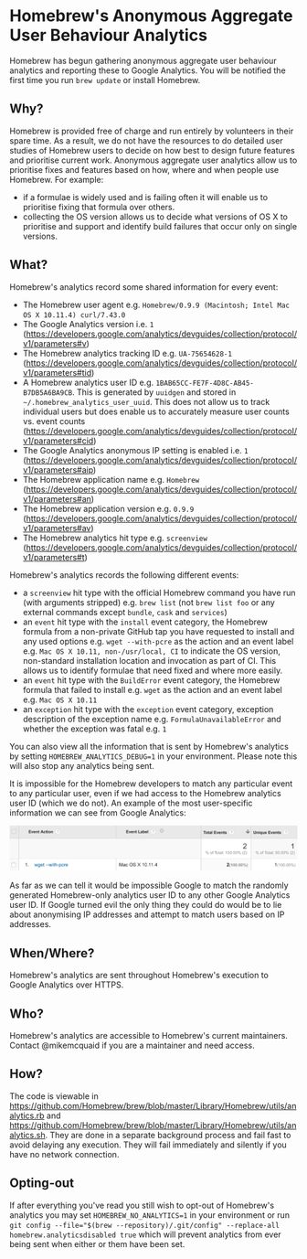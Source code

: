 # Homebrew's Anonymous Aggregate User Behaviour Analytics
Homebrew has begun gathering anonymous aggregate user behaviour analytics and reporting these to Google Analytics. You will be notified the first time you run `brew update` or install Homebrew.

## Why?
Homebrew is provided free of charge and run entirely by volunteers in their spare time. As a result, we do not have the resources to do detailed user studies of Homebrew users to decide on how best to design future features and prioritise current work. Anonymous aggregate user analytics allow us to prioritise fixes and features based on how, where and when people use Homebrew. For example:

- if a formulae is widely used and is failing often it will enable us to prioritise fixing that formula over others.
- collecting the OS version allows us to decide what versions of OS X to prioritise and support and identify build failures that occur only on single versions.

## What?
Homebrew's analytics record some shared information for every event:

- The Homebrew user agent e.g. `Homebrew/0.9.9 (Macintosh; Intel Mac OS X 10.11.4) curl/7.43.0`
- The Google Analytics version i.e. `1` (https://developers.google.com/analytics/devguides/collection/protocol/v1/parameters#v)
- The Homebrew analytics tracking ID e.g. `UA-75654628-1` (https://developers.google.com/analytics/devguides/collection/protocol/v1/parameters#tid)
- A Homebrew analytics user ID e.g. `1BAB65CC-FE7F-4D8C-AB45-B7DB5A6BA9CB`. This is generated by `uuidgen` and stored in `~/.homebrew_analytics_user_uuid`. This does not allow us to track individual users but does enable us to accurately measure user counts vs. event counts (https://developers.google.com/analytics/devguides/collection/protocol/v1/parameters#cid)
- The Google Analytics anonymous IP setting is enabled i.e. `1` (https://developers.google.com/analytics/devguides/collection/protocol/v1/parameters#aip)
- The Homebrew application name e.g. `Homebrew` (https://developers.google.com/analytics/devguides/collection/protocol/v1/parameters#an)
- The Homebrew application version e.g. `0.9.9` (https://developers.google.com/analytics/devguides/collection/protocol/v1/parameters#av)
- The Homebrew analytics hit type e.g. `screenview` (https://developers.google.com/analytics/devguides/collection/protocol/v1/parameters#t)

Homebrew's analytics records the following different events:

- a `screenview` hit type with the official Homebrew command you have run (with arguments stripped) e.g. `brew list` (not `brew list foo` or any external commands except `bundle`, `cask` and `services`)
- an `event` hit type with the `install` event category, the Homebrew formula from a non-private GitHub tap you have requested to install and any used options e.g. `wget --with-pcre` as the action and an event label e.g. `Mac OS X 10.11, non-/usr/local, CI` to indicate the OS version, non-standard installation location and invocation as part of CI. This allows us to identify formulae that need fixed and where more easily.
- an `event` hit type with the `BuildError` event category, the Homebrew formula that failed to install e.g. `wget` as the action and an event label e.g. `Mac OS X 10.11`
- an `exception` hit type with the `exception` event category, exception description of the exception name e.g. `FormulaUnavailableError` and whether the exception was fatal e.g. `1`

You can also view all the information that is sent by Homebrew's analytics by setting `HOMEBREW_ANALYTICS_DEBUG=1` in your environment. Please note this will also stop any analytics being sent.

It is impossible for the Homebrew developers to match any particular event to any particular user, even if we had access to the Homebrew analytics user ID (which we do not). An example of the most user-specific information we can see from Google Analytics:

![Aggregate user analytics](images/analytics.png)

As far as we can tell it would be impossible Google to match the randomly generated Homebrew-only analytics user ID to any other Google Analytics user ID. If Google turned evil the only thing they could do would be to lie about anonymising IP addresses and attempt to match users based on IP addresses.

## When/Where?
Homebrew's analytics are sent throughout Homebrew's execution to Google Analytics over HTTPS.

## Who?
Homebrew's analytics are accessible to Homebrew's current maintainers. Contact @mikemcquaid if you are a maintainer and need access.

## How?
The code is viewable in https://github.com/Homebrew/brew/blob/master/Library/Homebrew/utils/analytics.rb and https://github.com/Homebrew/brew/blob/master/Library/Homebrew/utils/analytics.sh. They are done in a separate background process and fail fast to avoid delaying any execution. They will fail immediately and silently if you have no network connection.

## Opting-out
If after everything you've read you still wish to opt-out of Homebrew's analytics you may set `HOMEBREW_NO_ANALYTICS=1` in your environment or run `git config --file="$(brew --repository)/.git/config" --replace-all homebrew.analyticsdisabled true` which will prevent analytics from ever being sent when either or them have been set.
